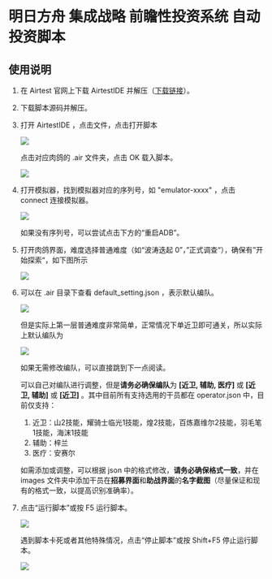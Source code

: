# 明日方舟 集成战略 前瞻性投资系统 自动投资脚本

## 使用说明

1.   在 Airtest 官网上下载 AirtestIDE 并解压（[下载链接](https://airtest.netease.com/changelog.html)）。

1.   下载脚本源码并解压。

1.   打开 AirtestIDE ，点击文件，点击打开脚本

     <img src="https://github.com/reKelin/Arknights-Integrated-Strategies-Prospective-Investment-Script/blob/main/readme_files/文件-打开脚本.png" />

     点击对应肉鸽的 .air 文件夹，点击 OK 载入脚本。

     <img src="https://github.com/reKelin/Arknights-Integrated-Strategies-Prospective-Investment-Script/blob/main/readme_files/选择脚本.png"/>

1.   打开模拟器，找到模拟器对应的序列号，如 "emulator-xxxx" ，点击 connect 连接模拟器。

     <img src="https://github.com/reKelin/Arknights-Integrated-Strategies-Prospective-Investment-Script/blob/main/readme_files/连接模拟器.png" />

     如果没有序列号，可以尝试点击下方的“重启ADB”。

1.   打开肉鸽界面，难度选择普通难度（如“波涛迭起 0”，”正式调查“），确保有”开始探索“，如下图所示

     <img src="https://github.com/reKelin/Arknights-Integrated-Strategies-Prospective-Investment-Script/blob/main/readme_files/肉鸽主界面示例.png" />

1.   可以在 .air 目录下查看 default_setting.json ，表示默认编队。

     <img src="https://github.com/reKelin/Arknights-Integrated-Strategies-Prospective-Investment-Script/blob/main/readme_files/default_setting1.png">

     但是实际上第一层普通难度非常简单，正常情况下单近卫即可通关，所以实际上默认编队为

     <img src="https://github.com/reKelin/Arknights-Integrated-Strategies-Prospective-Investment-Script/blob/main/readme_files/default_setting2.png">

     如果无需修改编队，可以直接跳到下一点阅读。

     可以自己对编队进行调整，但是**请务必确保编队**为 **[近卫, 辅助, 医疗]** 或 **[近卫, 辅助]** 或 **[近卫]** 。其中目前所有支持选用的干员都在 operator.json 中，目前仅支持：

     1.   近卫：山2技能，耀骑士临光1技能，煌2技能，百炼嘉维尔2技能，羽毛笔1技能，海沫1技能
     2.   辅助：梓兰
     3.   医疗：安赛尔

     如需添加或调整，可以根据 json 中的格式修改，**请务必确保格式一致**，并在 images 文件夹中添加干员在**招募界面**和**助战界面**的**名字截图**（尽量保证和现有的格式一致，以提高识别准确率）。

1.   点击“运行脚本”或按 F5 运行脚本。

     <img src="https://github.com/reKelin/Arknights-Integrated-Strategies-Prospective-Investment-Script/blob/main/readme_files/运行脚本.png">

     遇到脚本卡死或者其他特殊情况，点击“停止脚本”或按 Shift+F5 停止运行脚本。

     <img src="https://github.com/reKelin/Arknights-Integrated-Strategies-Prospective-Investment-Script/blob/main/readme_files/运行脚本.png"/>

